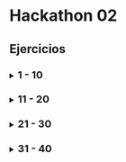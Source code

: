 # Hackathon 02

## Ejercicios

###
<details>
<summary><b><font size="+1">1 - 10</font></b></summary>


#### 1. Hacer un algoritmo en Pseint que lea un número por el teclado y determinar si tiene tres dígitos.

#### 2. Hacer un algoritmo en Pseint que lea un número entero por el teclado y determinar si es negativo.

#### 3. Hacer un algoritmo en Pseint que lea un número y determinar si termina en 4.

#### 4. Hacer un algoritmo en Pseint que lea tres números enteros y los muestre de menor a mayor.

#### 5. Hacer un algoritmo en Pseint para una tienda de zapatos que tiene una promoción de descuento para vender al mayor, esta dependerá del número de zapatos que se compren. Si son más de diez, se les dará un 10% de descuento sobre el total de la compra; si el número de zapatos es mayor de veinte pero menor de treinta, se le otorga un 20% de descuento; y si son más treinta zapatos se otorgará un 40% de descuento. El precio de cada zapato es de $80.

#### 6. Hacer un algoritmo en Pseint para ayudar a un trabajador a saber cuál será su sueldo semanal, se sabe que si trabaja 40 horas o menos, se le pagará $20 por hora, pero si trabaja más de 40 horas entonces las horas extras se le pagarán a $25 por hora.

#### 7. Hacer un algoritmo en Pseint para una tienda de helado que da un descuento por compra a sus clientes con membresía dependiendo de su tipo, sólo existen tres tipos de membresía, tipo A, tipo B y tipo C. Los descuentos son los siguientes:

   Tipo A 10% de descuento
   Tipo B 15% de descuento
   Tipo C 20% de descuento

#### 8. Hacer un algoritmo en Pseint para calcular el promedio de tres notas y determinar si el estudiante aprobó o no.

#### 9. Hacer un algoritmo en Pseint para determinar el aumento de un trabajador, se debe tomar en cuenta que si ganaba más de $2000 tendrá un aumento del 5%, si generaba menos de $2000 su aumento será de un 10%.

#### 10. Hacer un algoritmo en Pseint que diga si un número es par o impar.

</details>

###
<details>
<summary><b><font size="+1">11 - 20</font></b></summary>

#### 11. Hacer un algoritmo en Pseint que lea tres números y diga cuál es el mayor.

#### 12. Hacer un algoritmo en Pseint que lea dos números y diga cuál es el mayor.

#### 13. Hacer un algoritmo en Pseint que lea una letra y diga si es una vocal.

#### 14. Hacer un algoritmo en Pseint que lea un entero positivo del 1 al diez y al 9 y determine si es un número primo.

#### 15. Hacer un algoritmo en Pseint que convierta centímetros a pulgadas y libras a kilogramos.

#### 16. Hacer un algoritmo en Pseint que lea un número y según ese número, indique el día que corresponde.

#### 17. Hacer un algoritmo en Pseint donde se ingrese una hora y nos calcule la hora dentro de un segundo.

#### 18. Hacer un algoritmo en Pseint para una empresa se encarga de la venta y distribución de CD vírgenes. Los clientes pueden adquirir los artículos (supongamos un único producto de una única marca) por cantidad. Los precios son:

    $10. Si se compran unidades separadas hasta 9.

    $8. Si se compran entre 10 unidades hasta 99.

    $7. Entre 100 y 499 unidades.

    $6. Para mas de 500 unidades.

    La ganancia para el vendedor es de 8,25 % de la venta. Realizar un algoritmo en Pseint que dado un número de CDs a vender calcule el precio total para el cliente y la ganancia para el vendedor.

#### 19. Hacer un algoritmo en Pseint para una heladería se tienen 4 tipos de empleados ordenados de la siguiente forma con su número identificador y salario diario correspondiente:

    Cajero (56$/día).

    Servidor (64$/día).

    Preparador de mezclas (80$/día).

    Mantenimiento (48$/día).

    El dueño de la tienda desea tener un programa donde sólo ingrese dos números enteros que representen al número identificador del empleado y la cantidad de días que trabajó en la semana (6 días máximos). Y el programa le mostrará por pantalla la cantidad de dinero que el dueño le debe pagar al empleado que ingresó

#### 20. Hacer un algoritmo en Pseint que que lea 4 números enteros positivos y verifique y realice las siguientes operaciones:

    ¿Cuántos números son Pares?

    ¿Cuál es el mayor de todos?

    Si el tercero es par, calcular el cuadrado del segundo.

    Si el primero es menor que el cuarto, calcular la media de los 4 números.

    Si el segundo es mayor que el tercero, verificar si el tercero esta comprendido entre los valores 50 y 700. Si cumple se cumple la segunda condición, calcular la suma de los 4 números.

</details>

###
<details>
<summary><b><font size="+1">21 - 30</font></b></summary>

#### 21. Hacer un algoritmo en Pseint que permita calcular el factorial de un número.

#### 22. Hacer un algoritmo en Pseint para calcular la suma de los n primeros números.

#### 23. Hacer un algoritmo en Pseint para calcular la suma de los números impares menores o iguales a n.

#### 24. Hacer un algoritmo en Pseint para realizar la suma de todos los números pares hasta el 1000.

#### 25. Hacer un algoritmo en Pseint para calcular el factorial de un número de una forma distinta.

#### 26. Hacer un algoritmo en Pseint para calcular el resto y cociente por medio de restas sucesivas.

#### 27. Hacer un algoritmo en Pseint para determinar la media de una lista indefinida de números positivos, se debe acabar el programa al ingresar un número negativo.

#### 28. Hacer un algoritmo en Pseint para calcular la suma de los primeros cien números con un ciclo repetir.

#### 29. Hacer un algoritmo en Pseint para calcular la suma de los primeros cien números con un ciclo mientras.

#### 30. Hacer un algoritmo en Pseint para calcular la suma de los primeros cien números con un ciclo para.

</details>

###
<details>
<summary><b><font size="+1">31 - 40</font></b></summary>

#### 31. Hacer un algoritmo en Pseint parar calcular la media de los números pares e impares, sólo se ingresará diez números.

#### 32. Se quiere saber cuál es la ciudad con la población de más personas, son tres provincias y once ciudades, hacer un algoritmo en Pseint que nos permita saber eso. (NO HAY DATOS SUFICIENTES)

#### 33. Hacer un algoritmo en Pseint que permita al usuario continuar con el programa.

#### 34. Hacer un algoritmo en Pseint que imprima la tabla de multiplicar de los números del uno nueve.

#### 35. Hacer un algoritmo en Pseint que nos permita saber cuál es el número mayor y menor, se debe ingresar sólo veinte números.

#### 36. Hacer un algoritmo en Pseint para calcular la serie de Fibonacci.

#### 37. Hacer un algoritmo en Pseint para conseguir el M.C.D de un número por medio del algoritmo de Euclides.

#### 38. Hacer un algoritmo en Pseint que nos permita saber si un número es un número perfecto.

#### 39. Hacer un algoritmo en Pseint que cumpla con la aproximación del número pi con la serie de Gregory-Leibniz. La formula que se debe aplicar es:

    Pi = (4/1) - (4/3) + (4/5) - (4/7) + (4/9) - (4/11) + (4/13) - (4/15) ...

#### 40. Hacer un algoritmo en Pseint que cumpla con la aproximación del número pi con la serie de Nilakantha. La formula que se debe aplicar es:

    Pi = = 3 + 4/(2*3*4) - 4/(4*5*6) + 4/(6*7*8) - 4/(8*9*10) + 4/(10*11*12) - (4/(12*13*14) ...


</details>